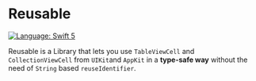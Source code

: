 # Reusable

[![Language: Swift 5](https://img.shields.io/badge/Swift-5-orange)](https://swift.org)

Reusable is a Library that lets you use `TableViewCell` and `CollectionViewCell` from `UIKit`and `AppKit` in a **type-safe way** without the need of `String` based `reuseIdentifier`.

